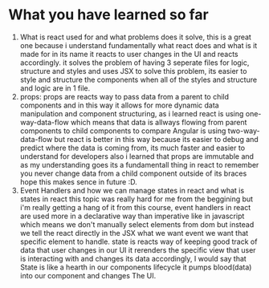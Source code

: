 # What you have learned so far

1. What is react used for and what problems does it solve, this is a great one because i understand fundamentally what react does and what is it made for in its name it reacts to user changes in the UI and reacts accordingly. it solves the problem of having 3 seperate files for logic, structure and styles and uses JSX to solve this problem, its easier to style and structure the components when all of the styles and structure and logic are in 1 file.
2. props: props are reacts way to pass data from a parent to child components and in this way it allows for more dynamic data manipulation and component structuring, as i learned react is using one-way-data-flow which means that data is allways flowing from parent components to child components to compare Angular is using two-way-data-flow but react is better in this way because its easier to debug and predict where the data is coming from, its much faster and easier to understand for developers also i learned that props are immutable and as my understanding goes its a fundamentall thing in react to remember you never change data from a child component outside of its braces hope this makes sence in future :D.
3. Event Handlers and how we can manage states in react and what is states in react this topic was really hard for me from the beggining but i'm really getting a hang of it from this course, event handlers in react are used more in a declarative way than imperative like in javascript which means we don't manually select elements from dom but instead we tell the react directly in the JSX what we want event we want that specific element to handle.
   state is reacts way of keeping good track of data that user changes in our UI
   it rerenders the specific view that user is interacting with and changes its data accordingly, I would say that State is like a hearth in our components lifecycle it pumps blood(data) into our component and changes The UI.

